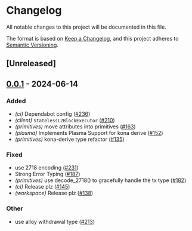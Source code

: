 # Changelog
All notable changes to this project will be documented in this file.

The format is based on [Keep a Changelog](https://keepachangelog.com/en/1.0.0/),
and this project adheres to [Semantic Versioning](https://semver.org/spec/v2.0.0.html).

## [Unreleased]

## [0.0.1](https://github.com/moongate-forks/kona/releases/tag/kona-primitives-v0.0.1) - 2024-06-14

### Added
- *(ci)* Dependabot config ([#236](https://github.com/moongate-forks/kona/pull/236))
- *(client)* `StatelessL2BlockExecutor` ([#210](https://github.com/moongate-forks/kona/pull/210))
- *(primitives)* move attributes into primitives ([#163](https://github.com/moongate-forks/kona/pull/163))
- *(plasma)* Implements Plasma Support for kona derive ([#152](https://github.com/moongate-forks/kona/pull/152))
- *(primitives)* kona-derive type refactor ([#135](https://github.com/moongate-forks/kona/pull/135))

### Fixed
- use 2718 encoding ([#231](https://github.com/moongate-forks/kona/pull/231))
- Strong Error Typing ([#187](https://github.com/moongate-forks/kona/pull/187))
- *(primitives)* use decode_2718() to gracefully handle the tx type ([#182](https://github.com/moongate-forks/kona/pull/182))
- *(ci)* Release plz ([#145](https://github.com/moongate-forks/kona/pull/145))
- *(workspace)* Release plz ([#138](https://github.com/moongate-forks/kona/pull/138))

### Other
- use alloy withdrawal type ([#213](https://github.com/moongate-forks/kona/pull/213))
